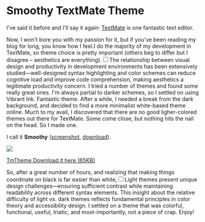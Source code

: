 # Smoothy TextMate Theme

  I've said it before and I'll say it again: [TextMate](http://kennethreitz.com/blog/if-textmate-42/) is one fantastic text editor.

  Now, I won't bore you with my passion for it, but if you've been reading my blog for long, you know how I feel.I do the majority of my development in TextMate, so theme choice is pretty important (others beg to differ but I disagree – aesthetics are everything).<label for="sn-aesthetics-productivity" class="margin-toggle sidenote-number"></label><input type="checkbox" id="sn-aesthetics-productivity" class="margin-toggle"/><span class="sidenote">The relationship between visual design and productivity in development environments has been extensively studied—well-designed syntax highlighting and color schemes can reduce cognitive load and improve code comprehension, making aesthetics a legitimate productivity concern.</span> I tried a number of themes and found some really great ones. I'm always partial to darker schemes, so I settled on using Vibrant Ink. Fantastic theme. After a while, I needed a break from the dark background, and decided to find a more minimalist white\-based theme online. Much to my avail, I discovered that there are no good ligher\-colored themes out there for TextMate. Some come close, but nothing hits the nail on the head. So I made one.

 I call it **Smoothy** ([screenshot](http://media.kennethreitz.com.s3.amazonaws.com/themes/Smoothy.tmTheme.gif), [download](http://media.kennethreitz.com.s3.amazonaws.com/themes/Smoothy.tmTheme)).

 ![](http://media.kennethreitz.com.s3.amazonaws.com/themes/Smoothy.tmTheme.gif)

   


 [TmTheme Download it here (65KB)](http://media.kennethreitz.com.s3.amazonaws.com/themes/Smoothy.tmTheme)

 So, after a great number of hours, and realizing that making things coordinate on black is far easier than white,<label for="sn-design-complexity" class="margin-toggle sidenote-number"></label><input type="checkbox" id="sn-design-complexity" class="margin-toggle"/><span class="sidenote">Light themes present unique design challenges—ensuring sufficient contrast while maintaining readability across different syntax elements. This insight about the relative difficulty of light vs. dark themes reflects fundamental principles in color theory and accessibility design.</span> I settled on a theme that was colorful, functional, useful, triatic, and most\-importantly, not a piece of crap. Enjoy!

  